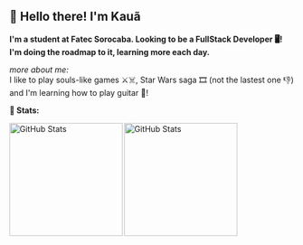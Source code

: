 ## 🐸 Hello there! I'm Kauã
**I'm a student at Fatec Sorocaba. Looking to be a FullStack Developer 🖥️!** 
**I'm doing the roadmap to it, learning more each day.**

*more about me:*  
I like to play souls-like games ⚔️☠️, Star Wars saga 🎞️ (not the lastest one 👎) and I'm learning how to play guitar 🎸!

**🤖 Stats:**

<img 
  align="left"
  alt="GitHub Stats"
  height="200px"
  src="https://github-readme-stats.vercel.app/api?username=kauanzin222&show_icons=true&theme=merko"
/>

<img 
  align="left"
  alt="GitHub Stats"
  height="200px"
  src="https://github-readme-stats.vercel.app/api/top-langs/?username=kauanzin222&theme=merko&layout=compact"
/>

  



